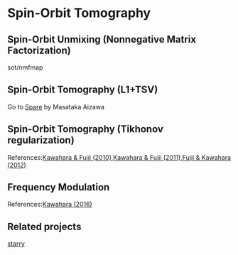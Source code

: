 # Spin-Orbit Tomography

## Spin-Orbit Unmixing (Nonnegative Matrix Factorization)

sot/nmfmap

## Spin-Orbit Tomography (L1+TSV)

Go to [Spare](https://github.com/HajimeKawahara/Spare) by Masataka Aizawa

## Spin-Orbit Tomography (Tikhonov regularization)

References:[Kawahara & Fujii (2010)](https://arxiv.org/abs/1004.5152),[Kawahara & Fujii (2011)](http://arxiv.org/abs/1106.0136),[Fujii & Kawahara (2012)](http://arxiv.org/abs/1204.3504)

## Frequency Modulation

References:[Kawahara (2016)](https://arxiv.org/abs/1603.02898)

## Related projects

[starry](https://github.com/rodluger/starry)
